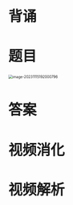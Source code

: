 # 背诵





# 题目

<img src="https://cvp.oss-cn-shanghai.aliyuncs.com/picgo/202311151920967.png" alt="image-20231115192000796" style="zoom:50%;" />



# 答案





# 视频消化







# 视频解析

